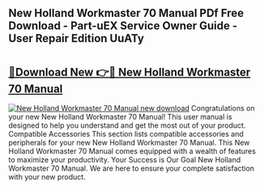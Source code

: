 ## New Holland Workmaster 70 Manual PDf Free Download - Part-uEX Service Owner Guide - User Repair Edition UuATy

# <h2><a href="http://bc86584.oget.top/?id=New+Holland+Workmaster+70+Manual">🔗Download New 👉🔴 New Holland Workmaster 70 Manual</a></h2>

[![New Holland Workmaster 70 Manual new download](https://i.imgur.com/5g1atiW.png)](http://bc86584.oget.top/?id=New+Holland+Workmaster+70+Manual)
Congratulations on your new New Holland Workmaster 70 Manual! This user manual is designed to help you understand and get the most out of your product. Compatible Accessories This section lists compatible accessories and peripherals for your new New Holland Workmaster 70 Manual. This New Holland Workmaster 70 Manual comes equipped with a wealth of features to maximize your productivity. Your Success is Our Goal New Holland Workmaster 70 Manual. We are here to ensure your complete satisfaction with your new product.
